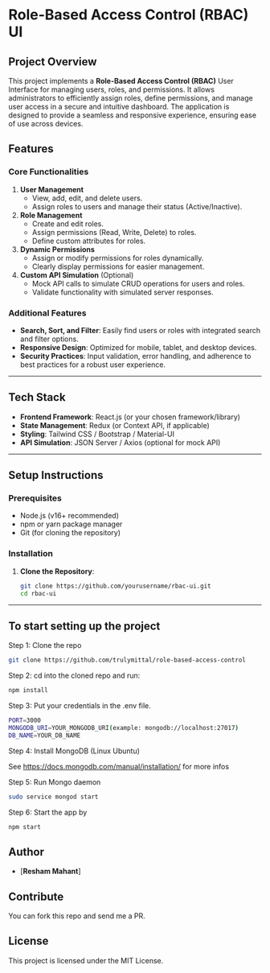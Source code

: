 # Role-Based Access Control (RBAC) UI

## **Project Overview**

This project implements a **Role-Based Access Control (RBAC)** User Interface for managing users, roles, and permissions. It allows administrators to efficiently assign roles, define permissions, and manage user access in a secure and intuitive dashboard. The application is designed to provide a seamless and responsive experience, ensuring ease of use across devices.

## **Features**

### **Core Functionalities**
1. **User Management**
   - View, add, edit, and delete users.
   - Assign roles to users and manage their status (Active/Inactive).
2. **Role Management**
   - Create and edit roles.
   - Assign permissions (Read, Write, Delete) to roles.
   - Define custom attributes for roles.
3. **Dynamic Permissions**
   - Assign or modify permissions for roles dynamically.
   - Clearly display permissions for easier management.
4. **Custom API Simulation** (Optional)
   - Mock API calls to simulate CRUD operations for users and roles.
   - Validate functionality with simulated server responses.

### **Additional Features**
- **Search, Sort, and Filter**: Easily find users or roles with integrated search and filter options.
- **Responsive Design**: Optimized for mobile, tablet, and desktop devices.
- **Security Practices**: Input validation, error handling, and adherence to best practices for a robust user experience.

---

## **Tech Stack**

- **Frontend Framework**: React.js (or your chosen framework/library)
- **State Management**: Redux (or Context API, if applicable)
- **Styling**: Tailwind CSS / Bootstrap / Material-UI
- **API Simulation**: JSON Server / Axios (optional for mock API)

---

## **Setup Instructions**

### **Prerequisites**
- Node.js (v16+ recommended)
- npm or yarn package manager
- Git (for cloning the repository)

### **Installation**
1. **Clone the Repository**:
   ```bash
   git clone https://github.com/yourusername/rbac-ui.git
   cd rbac-ui


---

## To start setting up the project

Step 1: Clone the repo

```bash
git clone https://github.com/trulymittal/role-based-access-control
```

Step 2: cd into the cloned repo and run:

```bash
npm install
```

Step 3: Put your credentials in the .env file.

```bash
PORT=3000
MONGODB_URI=YOUR_MONGODB_URI(example: mongodb://localhost:27017)
DB_NAME=YOUR_DB_NAME
```

Step 4: Install MongoDB (Linux Ubuntu)

See <https://docs.mongodb.com/manual/installation/> for more infos

Step 5: Run Mongo daemon

```bash
sudo service mongod start
```

Step 6: Start the app by

```bash
npm start
```

## Author

- [**Resham Mahant**]

## Contribute

You can fork this repo and send me a PR.

## License

This project is licensed under the MIT License.
